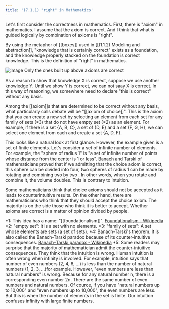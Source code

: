 ```yaml
---
title: '(7.1.1) "right" in Mathematics'
---
```


Let's first consider the correctness in mathematics. First, there is "axiom" in mathematics. I assume that the axiom is correct. And I think that what is guided logically by combination of axioms is "right".

By using the metaphor of [[boxes]] used in [[(1.1.2) Modeling and abstraction]],  "knowledge that is certainly correct" exists as a foundation, and the knowledge properly stacked on the foundation is correct knowledge. This is the definition of "right" in mathematics.

![image](https://gyazo.com/34cede45c6c2ec2cf9ca18bab7542b92/thumb/1000)
Only the ones built up above axioms are correct

As a reason to show that knowledge X is correct, suppose we use another knowledge Y. Until we show Y is correct, we can not saay X is correct. In this way of reasoning, we somewhere need to declare "this is correct" without any basis.

Among the [[axiom]]s that are determined to be correct without any basis, what particularly calls debate will be "[[axiom of choice]]". This is the axiom that you can create a new set by selecting an element from each set for any family of sets (*3) that do not have empty set (*2) as an element. For example, if there is a set {A, B, C}, a set of {D, E} and a set {F, G, H}, we can select one element from each and create a set {A, D, F}.

This looks like a natural look at first glance. However, the example given is a set of finite elements. Let's consider a set of infinite number of elements. For example, the "sphere of radius 1" is "a set of infinite number of points whose distance from the center is 1 or less". Banach and Tarski of mathematicians proved that if we admitting that the choice axiom is correct, this sphere can be divided into four, two spheres of radius 1 can be made by rotating and combining two by two . In other words, when you rotate and combine it, the volume doubles. This is contrary to intuition.

Some mathematicians think that choice axioms should not be accepted as it leads to counterintuitive results. On the other hand, there are mathematicians who think that they should accept the choice axiom. The majority is on the side those who think it is better to accept. Whether axioms are correct is a matter of opinion divided by people.

*1: This idea has a name: "[[foundationalism]]". [Foundationalism - Wikipedia](https://en.wikipedia.org/wiki/Foundationalism)
*2: "empty set": It is a set with no elements.
*3: "family of sets":  A set whose elements are sets (a set of sets).
*4: Banach-Tarski's theorem. It is also called the Banach-Tarski paradox because of its counter-intuitive consequences. [Banach–Tarski paradox - Wikipedia](https://en.wikipedia.org/wiki/Banach–Tarski_paradox)
*5: Some readers may surprise that the majority of mathematician admit the counter-intuitive consequences. They think that the intuition is wrong. Human intuition is often wrong when infinity is involved.
For example, intuition says that number of even numbers (2, 4, 6, ...) is less than the number of natural numbers (1, 2, 3, ...)for example. However, "even numbers are less than natural numbers" is wrong. Because for any natural number n, there is a corresponding even number 2n. There are the same number of even numbers and natural numbers.
Of cource, if you have "natural numbers up to 10,000" and "even numbers up to 10,000", the even numbers are less. But this is when the number of elements in the set is finite. Our intuition confuses infinity with large finite numbers.
